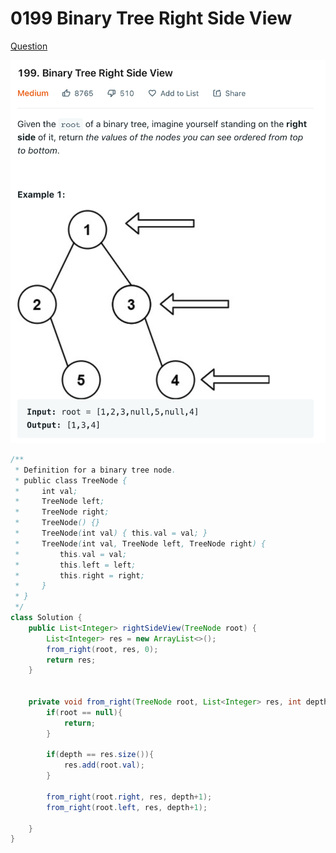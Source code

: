 # 0199 Binary Tree Right Side View

[Question](https://leetcode.com/problems/binary-tree-right-side-view/)

![](<../.gitbook/assets/image (1).png>)

```java
/**
 * Definition for a binary tree node.
 * public class TreeNode {
 *     int val;
 *     TreeNode left;
 *     TreeNode right;
 *     TreeNode() {}
 *     TreeNode(int val) { this.val = val; }
 *     TreeNode(int val, TreeNode left, TreeNode right) {
 *         this.val = val;
 *         this.left = left;
 *         this.right = right;
 *     }
 * }
 */
class Solution {
    public List<Integer> rightSideView(TreeNode root) {
        List<Integer> res = new ArrayList<>();
        from_right(root, res, 0);
        return res;
    }

    
    private void from_right(TreeNode root, List<Integer> res, int depth){
        if(root == null){
            return;
        }
        
        if(depth == res.size()){
            res.add(root.val);
        }
        
        from_right(root.right, res, depth+1);
        from_right(root.left, res, depth+1);
        
    }
}
```
